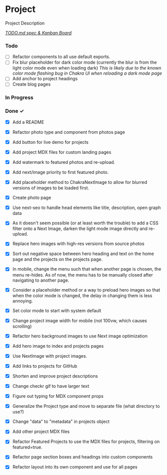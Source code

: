 # Project

Project Description

<em>[TODO.md spec & Kanban Board](https://bit.ly/3fCwKfM)</em>

### Todo

- [ ] Refactor components to all use default exports.  
- [ ] Fix blur placeholder for dark color mode (currently the blur is from the light color mode even when loading dark) *This is likely due to the known color mode flashing bug in Chakra UI when reloading a dark mode page*  
- [ ] Add anchor to project headings  
- [ ] Create blog pages  

### In Progress


### Done ✓

- [x] Add a README  
- [x] Refactor photo type and component from photos page  
- [x] Add button for live demo for projects  
- [x] Add project MDX files for custom landing pages  
- [x] Add watermark to featured photos and re-upload.  
- [x] Add next/image priority to first featured photo.  
- [x] Add placeholder method to ChakraNextImage to allow for blurred versions of images to be loaded first.  
- [x] Create photo page  
- [x] Use next-seo to handle head elements like title, description, open graph data  
- [x] As it doesn't seem possible (or at least worth the trouble) to add a CSS filter onto a Next Image, darken the light mode image directly and re-upload.  
- [x] Replace hero images with high-res versions from source photos  
- [x] Sort out negative space between hero heading and text on the home page and the projects on the projects page.  
- [x] In mobile, change the menu such that when another page is chosen, the menu re-hides. As of now, the menu has to be manually closed after navigating to another page.  
- [x] Consider a placeholder method or a way to preload hero images so that when the color mode is changed, the delay in changing them is less annoying.  
- [x] Set color mode to start with system default  
- [x] Change project image width for mobile (not 100vw, which causes scrolling)  
- [x] Refactor hero background images to use Next image optimization  
- [x] Add hero image to index and projects pages  
- [x] Use NextImage with project images.  
- [x] Add links to projects for GitHub  
- [x] Shorten and improve project descriptions  
- [x] Change checkr gif to have larger text  
- [x] Figure out typing for MDX component props  
- [x] Generalize the Project type and move to separate file (what directory to use?)  
- [x] Change "data" to "metadata" in projects object  
- [x] Add other project MDX files  
- [x] Refactor Featured Projects to use the MDX files for projects, filtering on featured=true.  
- [x] Refactor page section boxes and headings into custom components  
- [x] Refactor layout into its own component and use for all pages  

